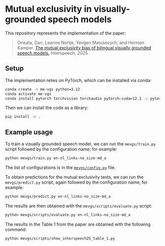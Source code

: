# Mutual exclusivity in visually-grounded speech models

This repository represents the implementation of the paper:

> Oneata, Dan, Leanne Nortje, Yevgen Matusevych, and Herman Kamper.
> [The mutual exclusivity bias of bilingual visually grounded speech models.](https://arxiv.org/abs/2506.04037)
> Interspeech, 2025.

## Setup

The implementation relies on PyTorch, which can be installed via conda:

```bash
conda create -n me-vgs python=3.12
conda activate me-vgs
conda install pytorch torchvision torchaudio pytorch-cuda=12.1 -c pytorch -c nvidia
```

Then we can install the code as a library:

```bash
pip install -e .
```

## Example usage

To train a visually grounded speech model, we can run the `mevgs/train.py` script followed by the configuration name;
for example:

```bash
python mevgs/train.py en-nl_links-no_size-md_a 
```

The list of configurations is in the [`mevgs/config.py`](mevgs/config.py) file.

To obtain predictions for the mutual exclusivity tests, we can run the `mevgs/predict.py` script,
again followed by the configuration name;
for example:

```bash
python mevgs/predict.py en-nl_links-no_size-md_a 
```

The results are then obtained with the `mevgs/scripts/evaluate.py` script:

```bash
python mevgs/scripts/evaluate.py en-nl_links-no_size-md_a 
```

The results in the Table 1 from the paper are obtained with the following command:

```bash
python mevgs/scripts/show_interspeech25_table_1.py
```
